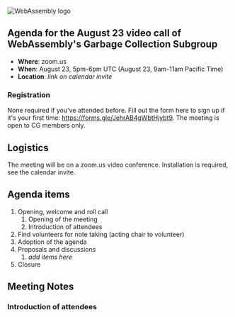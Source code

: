 ![WebAssembly logo](/images/WebAssembly.png)

## Agenda for the August 23 video call of WebAssembly's Garbage Collection Subgroup

- **Where**: zoom.us
- **When**: August 23, 5pm-6pm UTC (August 23, 9am-11am Pacific Time)
- **Location**: *link on calendar invite*

### Registration

None required if you've attended before. Fill out the form here to sign up if
it's your first time: https://forms.gle/JehrAB4gWbtHjybt9. The meeting is open
to CG members only.

## Logistics

The meeting will be on a zoom.us video conference.
Installation is required, see the calendar invite.

## Agenda items

1. Opening, welcome and roll call
    1. Opening of the meeting
    1. Introduction of attendees
1. Find volunteers for note taking (acting chair to volunteer)
1. Adoption of the agenda
1. Proposals and discussions
    1. _add items here_
1. Closure

## Meeting Notes

### Introduction of attendees
